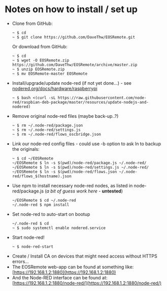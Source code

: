 # Notes on how to install / set up

- Clone from GitHub:
  ``` shell
  ~ $ cd
  ~ $ git clone https://github.com/DaveThw/EOSRemote.git
  ```
  Or download from GitHub:
  ``` shell
  ~ $ cd
  ~ $ wget -O EOSRemote.zip https://github.com/DaveThw/EOSRemote/archive/master.zip
  ~ $ unzip EOSRemote.zip
  ~ $ mv EOSRemote-master EOSRemote
  ```
- Install/upgrade/update node-red (if not yet done...) - see [nodered.org/docs/hardware/raspberrypi](https://nodered.org/docs/hardware/raspberrypi)
  ``` shell
  ~ $ bash <(curl -sL https://raw.githubusercontent.com/node-red/raspbian-deb-package/master/resources/update-nodejs-and-nodered)
  ```
- Remove original node-red files (maybe back-up..?)
  ``` shell
  ~ $ rm ~/.node-red/package.json 
  ~ $ rm ~/.node-red/settings.js 
  ~ $ rm ~/.node-red/flows_oscbridge.json 
  ```
- Link our node-red config files - could use -b option to ask ln to backup the originals:
  ``` shell
  ~ $ cd ~/EOSRemote
  ~/EOSRemote $ ln -s $(pwd)/node-red/package.js ~/.node-red/
  ~/EOSRemote $ ln -s $(pwd)/node-red/settings.js ~/.node-red/
  ~/EOSRemote $ ln -s $(pwd)/node-red/flows.json ~/.node-red/flows_$(hostname).json
  ```
- Use npm to install necessary node-red nodes, as listed in node-red/package.js (*a bit of guess work here* - **untested**)
  ``` shell
  ~/EOSRemote $ cd ~/.node-red
  ~/.node-red $ npm install
  ```
- Set node-red to auto-start on bootup
  ``` shell
  ~/.node-red $ cd
  ~ $ sudo systemctl enable nodered.service
  ```
- Start node-red!
  ``` shell
  ~ $ node-red-start
  ```
- Create / Install CA on devices that might need access without HTTPS errors...
- The EOSRemote web-app can be found at something like: [https://192.168.1.2:1880](https://192.168.1.2:1880)
- And the Node-RED interface can be found at: [https://192.168.1.2:1880/node-red/](https://192.168.1.2:1880/node-red/)
